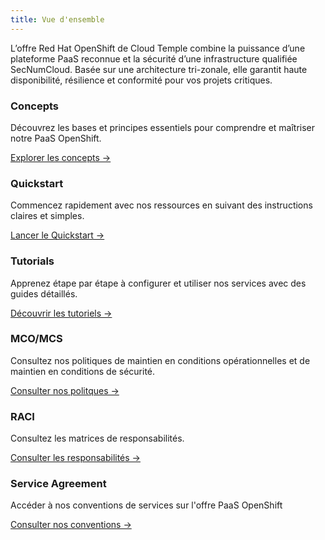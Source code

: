 ```yaml
---
title: Vue d'ensemble
---
```


L’offre Red Hat OpenShift de Cloud Temple combine la puissance d’une plateforme PaaS reconnue et la sécurité d’une infrastructure qualifiée SecNumCloud. Basée sur une architecture tri-zonale, elle garantit haute disponibilité, résilience et conformité pour vos projets critiques.


<div class="card-grid">
  <div class="card">
    <h3>Concepts</h3>
    <p>Découvrez les bases et principes essentiels pour comprendre et maîtriser notre PaaS OpenShift.</p>
    <a href="./concepts" class="card-link">Explorer les concepts &rarr;</a>
  </div>
  <div class="card">
    <h3>Quickstart</h3>
    <p>Commencez rapidement avec nos ressources en suivant des instructions claires et simples.</p>
    <a href="./quickstart" class="card-link">Lancer le Quickstart &rarr;</a>
  </div>
  <div class="card">
    <h3>Tutorials</h3>
    <p>Apprenez étape par étape à configurer et utiliser nos services avec des guides détaillés.</p>
    <a href="./tutorials/tutorials" class="card-link">Découvrir les tutoriels &rarr;</a>
  </div>
  <div class="card">
    <h3>MCO/MCS</h3>
    <p>Consultez nos politiques de maintien en conditions opérationnelles et de maintien en conditions de sécurité.</p>
    <a href="../governance/paas/mco_mcs" class="card-link">Consulter nos politques &rarr;</a>
  </div>
  <div class="card">
    <h3>RACI</h3>
    <p>Consultez les matrices de responsabilités.</p>
    <a href="../governance/paas/raci" class="card-link">Consulter les responsabilités &rarr;</a>
  </div>
  <div class="card">
    <h3>Service Agreement</h3>
    <p>Accéder à nos conventions de services sur l'offre PaaS OpenShift</p>
    <a href="../governance/paas/service_agreement_paas" class="card-link">Consulter nos conventions &rarr;</a>
  </div>
</div>
